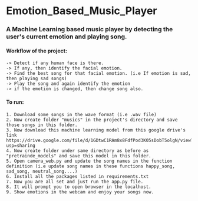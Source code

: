 # Emotion_Based_Music_Player

### A Machine Learning based music player by detecting the user's current emotion and playing song.
#### Workflow of the project:
    -> Detect if any human face is there.
    -> If any, then identify the facial emotion.
    -> Find the best song for that facial emotion. (i.e If emotion is sad, then playing sad songs)
    -> Play the song and again identify the emotion
    -> if the emotion is changed, then change song also.
#### To run:
    1. Download some songs in the wave format (i.e .wav file)
    2. Now create folder "musics" in the project's directory and save those songs in this folder.
    3. Now download this machine learning model from this google drive's link https://drive.google.com/file/d/1GDtwC1RAm8x8FdfPod3K05sDobT5olgN/view?usp=sharing
    4. Now create folder under same directory as before as "pretrainde_models" and save this model in this folder.
    5. Open camera_web.py and update the song names in the function definition (i.e update song names in these functions happy_song, sad_song, neutral_song....)
    6. Install all the packages listed in requirements.txt
    7. Now you are all set and just run the app.py file.
    8. It will prompt you to open browser in the localhost.
    9. Show emotions in the webcam and enjoy your songs now.
